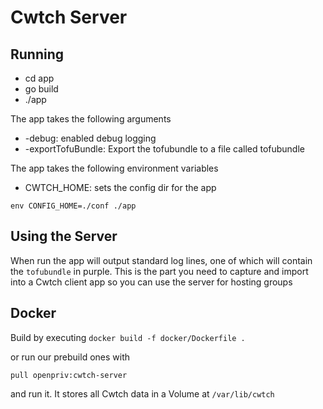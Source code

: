 # Cwtch Server

## Running

- cd app
- go build
- ./app

The app takes the following arguments
- -debug: enabled debug logging
- -exportTofuBundle: Export the tofubundle to a file called tofubundle


The app takes the following environment variables
- CWTCH_HOME: sets the config dir for the app

`env CONFIG_HOME=./conf ./app`

## Using the Server

When run the app will output standard log lines, one of which will contain the `tofubundle` in purple. This is the part you need to capture and import into a Cwtch client app so you can use the server for hosting groups

## Docker

Build by executing `docker build -f docker/Dockerfile .`

or run our prebuild ones with 

`pull openpriv:cwtch-server`

and run it. It stores all Cwtch data in a Volume at `/var/lib/cwtch`

